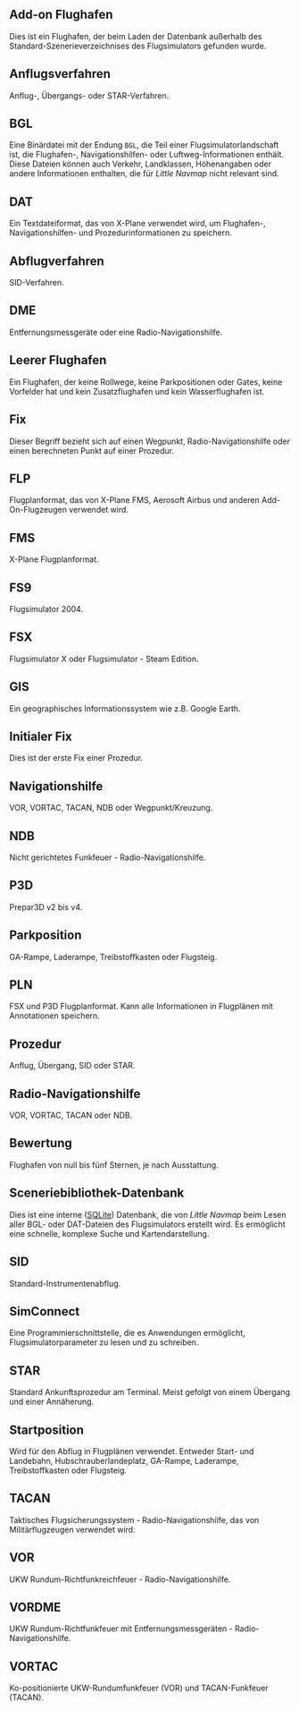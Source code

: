 ## Add-on Flughafen
Dies ist ein Flughafen, der beim Laden der Datenbank außerhalb des Standard-Szenerieverzeichnises des Flugsimulators gefunden wurde.

## Anflugsverfahren
Anflug-, Übergangs- oder STAR-Verfahren.


## BGL
Eine Binärdatei mit der Endung `BGL`, die Teil einer Flugsimulatorlandschaft ist, die Flughafen-, Navigationshilfen- oder Luftweg-Informationen enthält. Diese Dateien können auch Verkehr, Landklassen, Höhenangaben oder andere Informationen enthalten, die für _Little Navmap_ nicht relevant sind.

## DAT
Ein Textdateiformat, das von X-Plane verwendet wird, um Flughafen-, Navigationshilfen- und Prozedurinformationen zu speichern.

## Abflugverfahren
SID-Verfahren.

## DME
Entfernungsmessgeräte oder eine Radio-Navigationshilfe.

## Leerer Flughafen
Ein Flughafen, der keine Rollwege, keine Parkpositionen oder Gates, keine Vorfelder hat und kein Zusatzflughafen und kein Wasserflughafen ist.

## Fix
Dieser Begriff bezieht sich auf einen Wegpunkt, Radio-Navigationshilfe oder einen berechneten Punkt auf einer Prozedur.

## FLP
Flugplanformat, das von X-Plane FMS, Aerosoft Airbus und anderen Add-On-Flugzeugen verwendet wird.

## FMS
X-Plane Flugplanformat.

## FS9
Flugsimulator 2004.

## FSX
Flugsimulator X oder Flugsimulator - Steam Edition.

## GIS
Ein geographisches Informationssystem wie z.B. Google Earth.

## Initialer Fix
Dies ist der erste Fix einer Prozedur.

## Navigationshilfe
VOR, VORTAC, TACAN, NDB oder Wegpunkt/Kreuzung.

## NDB
Nicht gerichtetes Funkfeuer - Radio-Navigationshilfe.

## P3D
Prepar3D v2 bis v4.

## Parkposition
GA-Rampe, Laderampe, Treibstoffkasten oder Flugsteig.

## PLN
FSX und P3D Flugplanformat. Kann alle Informationen in Flugplänen mit Annotationen speichern.

## Prozedur
Anflug, Übergang, SID oder STAR.

## Radio-Navigationshilfe
VOR, VORTAC, TACAN oder NDB.

## Bewertung
Flughafen von null bis fünf Sternen, je nach Ausstattung.

## Sceneriebibliothek-Datenbank
Dies ist eine interne \([SQLite](http://sqlite.org)\) Datenbank, die von _Little Navmap_ beim Lesen aller BGL- oder DAT-Dateien des Flugsimulators erstellt wird. Es ermöglicht eine schnelle, komplexe Suche und Kartendarstellung.

## SID
Standard-Instrumentenabflug.

## SimConnect
Eine Programmierschnittstelle, die es Anwendungen ermöglicht, Flugsimulatorparameter zu lesen und zu schreiben.

## STAR
Standard Ankunftsprozedur am Terminal. Meist gefolgt von einem Übergang und einer Annäherung.

## Startposition
Wird für den Abflug in Flugplänen verwendet. Entweder Start- und Landebahn, Hubschrauberlandeplatz, GA-Rampe, Laderampe, Treibstoffkasten oder Flugsteig.

## TACAN
Taktisches Flugsicherungssystem - Radio-Navigationshilfe, das von Militärflugzeugen verwendet wird.

## VOR
UKW Rundum-Richtfunkreichfeuer - Radio-Navigationshilfe.

## VORDME
UKW Rundum-Richtfunkfeuer mit Entfernungsmessgeräten - Radio-Navigationshilfe.

## VORTAC
Ko-positionierte UKW-Rundumfunkfeuer (VOR) und TACAN-Funkfeuer (TACAN).

